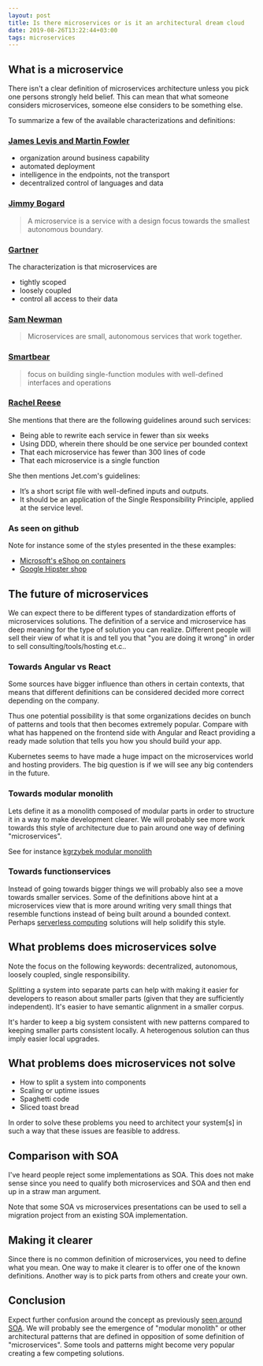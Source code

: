 ```yaml
---
layout: post
title: Is there microservices or is it an architectural dream cloud
date: 2019-08-26T13:22:44+03:00
tags: microservices
---
```


## What is a microservice

There isn't a clear definition of microservices architecture unless you pick one persons strongly held belief. This can mean that what someone considers microservices, someone else considers to be something else.

To summarize a few of the available characterizations and definitions:

### [James Levis and Martin Fowler](https://martinfowler.com/articles/microservices.html)

- organization around business capability
- automated deployment
- intelligence in the endpoints, not the transport
- decentralized control of languages and data

### [Jimmy Bogard](https://jimmybogard.com/my-microservices-faq/)

> A microservice is a service with a design focus towards the smallest autonomous boundary.

### [Gartner](https://www.gartner.com/en/documents/3898871/working-with-data-in-a-microservices-architecture)

The characterization is that microservices are

- tightly scoped
- loosely coupled
- control all access to their data

### [Sam Newman](https://www.oreilly.com/library/view/building-microservices/9781491950340/)

> Microservices are small, autonomous services that work together.

### [Smartbear](https://smartbear.com/solutions/microservices/)

> focus on building single-function modules with well-defined interfaces and operations

### [Rachel Reese](https://www.codemag.com/Article/1611071/Case-Study-Writing-Microservices-with-F)

She mentions that there are the following guidelines around such services:

- Being able to rewrite each service in fewer than six weeks
- Using DDD, wherein there should be one service per bounded context
- That each microservice has fewer than 300 lines of code
- That each microservice is a single function

She then mentions Jet.com's guidelines:

- It’s a short script file with well-defined inputs and outputs.
- It should be an application of the Single Responsibility Principle, applied at the service level.

### As seen on github

Note for instance some of the styles presented in the these examples:

- [Microsoft's eShop on containers](https://github.com/dotnet-architecture/eShopOnContainers)
- [Google Hipster shop](https://github.com/GoogleCloudPlatform/microservices-demo)

## The future of microservices

We can expect there to be different types of standardization efforts of microservices solutions. The definition of a service and microservice has deep meaning for the type of solution you can realize. Different people will sell their view of what it is and tell you that "you are doing it wrong" in order to sell consulting/tools/hosting et.c..

### Towards Angular vs React

Some sources have bigger influence than others in certain contexts, that means that different definitions can be considered decided more correct depending on the company.

Thus one potential possibility is that some organizations decides on bunch of patterns and tools that then becomes extremely popular. Compare with what has happened on the frontend side with Angular and React providing a ready made solution that tells you how you should build your app.

Kubernetes seems to have made a huge impact on the microservices world and hosting providers. The big question is if we will see any big contenders in the future.

### Towards modular monolith

Lets define it as a monolith composed of modular parts in order to structure it in a way to make development clearer. We will probably see more work towards this style of architecture due to pain around one way of defining "microservices".

See for instance [kgrzybek modular monolith](https://github.com/kgrzybek/modular-monolith-with-ddd)

### Towards functionservices

Instead of going towards bigger things we will probably also see a move towards smaller services. Some of the definitions above hint at a microservices view that is more around writing very small things that resemble functions instead of being built around a bounded context. Perhaps [serverless computing](https://en.wikipedia.org/wiki/Serverless_computing) solutions will help solidify this style.

## What problems does microservices solve

Note the focus on the following keywords: decentralized, autonomous, loosely coupled, single responsibility.

Splitting a system into separate parts can help with making it easier for developers to reason about smaller parts (given that they are sufficiently independent). It's easier to have semantic alignment in a smaller corpus.

It's harder to keep a big system consistent with new patterns compared to keeping smaller parts consistent locally. A heterogenous solution can thus imply easier local upgrades.

## What problems does microservices not solve

- How to split a system into components
- Scaling or uptime issues
- Spaghetti code
- Sliced toast bread

In order to solve these problems you need to architect your system\[s\] in such a way that these issues are feasible to address.

## Comparison with SOA

I've heard people reject some implementations as SOA. This does not make sense since you need to qualify both microservices and SOA and then end up in a straw man argument.

Note that some SOA vs microservices presentations can be used to sell a migration project from an existing SOA implementation.

## Making it clearer

Since there is no common definition of microservices, you need to define what you mean. One way to make it clearer is to offer one of the known definitions. Another way is to pick parts from others and create your own.

## Conclusion

Expect further confusion around the concept as previously [seen around SOA](https://martinfowler.com/bliki/ServiceOrientedAmbiguity.html). We will probably see the emergence of "modular monolith" or other architectural patterns that are defined in opposition of some definition of "microservices". Some tools and patterns might become very popular creating a few competing solutions.
